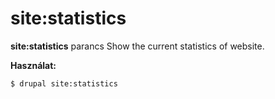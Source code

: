 # site:statistics
**site:statistics** parancs Show the current statistics of website.

**Használat:**
```
$ drupal site:statistics 
```
